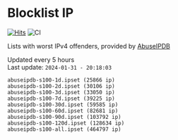# Blocklist IP

[![Hits](https://hits.seeyoufarm.com/api/count/incr/badge.svg?url=https%3A%2F%2Fgithub.com%2Fborestad%2Fblocklist-ip%2F&count_bg=%2379C83D&title_bg=%23555555&icon=&icon_color=%23E7E7E7&title=hits&edge_flat=false)](https://hits.seeyoufarm.com)  ![CI](https://img.shields.io/github/workflow/status/borestad/blocklist-ip/CI?style=flat-square)

Lists with worst IPv4 offenders, provided by [AbuseIPDB](https://www.abuseipdb.com/)

<!-- FOOTER-PLACEHOLDER -->
Updated every 5 hours<br>
Last update: `2024-01-31 - 20:18:03`
```
abuseipdb-s100-1d.ipset (25866 ip)
abuseipdb-s100-2d.ipset (30106 ip)
abuseipdb-s100-3d.ipset (33050 ip)
abuseipdb-s100-7d.ipset (39225 ip)
abuseipdb-s100-30d.ipset (59585 ip)
abuseipdb-s100-60d.ipset (82681 ip)
abuseipdb-s100-90d.ipset (103792 ip)
abuseipdb-s100-120d.ipset (128634 ip)
abuseipdb-s100-all.ipset (464797 ip)
```
